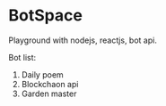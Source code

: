 # BotSpace
Playground with nodejs, reactjs, bot api.

Bot list:
1. Daily poem
2. Blockchaon api
3. Garden master

